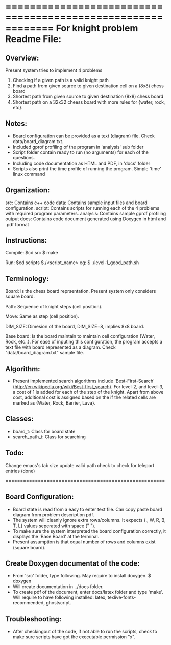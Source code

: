 ============================================================
			For knight problem
Readme File:
============================================================

Overview:
---------
Present system tries to implement 4 problems
1) Checking if a given path is a valid knight path
2) Find a path from given source to given destination cell on a (8x8) chess board
3) Shortest path from given source to given destination (8x8) chess board
4) Shortest path on a 32x32 cheess board with more rules for {water, rock, etc}.

Notes:
------
- Board configuration can be provided as a text (diagram) file. Check data/board_diagram.txt.
- Included gprof profiling of the program in 'analysis' sub folder
- Script folder contain ready to run (no arguments) for each of the questions.
- Including code documentation as HTML and PDF, in 'docs' folder
- Scripts also print the time profile of running the program. Simple 'time' linux command


Organization:
-------------
src: Contains c++ code 
data: Contains sample input files and board configuration.
script: Contains scripts for running each of the 4 problems with required program parameters.
analysis: Contains sample gprof profiling output
docs: Contains code document generated using Doxygen in html and .pdf format 

Instructions:
-------------
Compile:
$cd src
$ make

Run:
$cd scripts
$./<script_name>
eg: $ ./level-1_good_path.sh


Terminology:
------------
Board: Is the chess board reprsentation. Present system only considers square board.

Path: Sequence of knight steps (cell position).

Move: Same as step (cell position).

DIM_SIZE: Dimesion of the board, DIM_SIZE=8, implies 8x8 board.

Base board: Is the board maintain to maintain cell configuration {Water, Rock, etc..}. For ease of inputing this configuration, the program accepts a text file with board represented as a diagram. Check "data/board_diagram.txt" sample file.


Algorithm:
----------
- Present implemented search algorithms include 'Best-First-Search' (http://en.wikipedia.org/wiki/Best-first_search).
 For level-2, and level-3, a cost of 1 is added for each of the step of the knight.
 Apart from above cost, additional cost is assigned based on the if the related cells are marked as {Water, Rock, Barrier, Lava}.
 

Classes:
--------
- board_t: Class for board state
- search_path_t: Class for searching


Todo:
-----
Change emacs's tab size
update valid path check to check for teleport entries (done)


======================================================

Board Configuration:
------------
- Board state is read from a easy to enter text file. Can copy paste board diagram from problem description pdf.
- The system will cleanly ignore extra rows/columns. It expects {., W, R, B, T, L} values seperated with space (" ").
- To make sure the system interpreted the board configuration correctly, it displays the 'Base Board' at the terminal.
- Present assumption is that equal number of rows and columns exist (square board).


Create Doxygen documentat of the code:
--------------------------------------
- From 'src' folder, type following. May require to install doxygen.
  $ doxygen
- Will create documentation in ../docs folder.
- To create pdf of the document, enter docs/latex folder and type 'make'. Will require to have following installed: latex, texlive-fonts-recommended, ghostscript.


Troubleshooting:
----------------
- After checkingout of the code, if not able to run the scripts, check to make sure scripts have got the executable permission "x".
